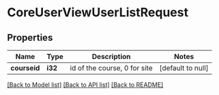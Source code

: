# CoreUserViewUserListRequest

## Properties

Name | Type | Description | Notes
------------ | ------------- | ------------- | -------------
**courseid** | **i32** | id of the course, 0 for site | [default to null]

[[Back to Model list]](../README.md#documentation-for-models) [[Back to API list]](../README.md#documentation-for-api-endpoints) [[Back to README]](../README.md)



